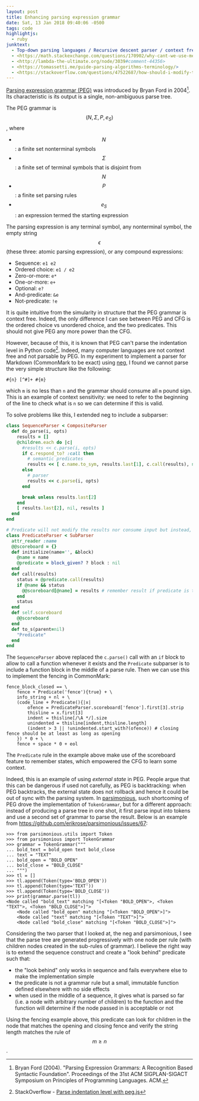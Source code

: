 ```yaml
---
layout: post
title: Enhancing parsing expression grammar
date: Sat, 13 Jan 2018 09:40:06 -0500
tags: code
highlightjs:
  - ruby
junktext:
  - Top-down parsing languages / Recursive descent parser / context free grammars / Earley algorithm: a CFG algorithm / LL(k) and LR(k) parsing algorithm / CYK algorithm
  - <https://math.stackexchange.com/questions/170902/why-cant-we-use-memoization-to-parse-unambiguous-context-free-grammars-in-linea>
  - <http://lambda-the-ultimate.org/node/3039#comment-44356>
  - <https://tomassetti.me/guide-parsing-algorithms-terminology/>
  - <https://stackoverflow.com/questions/47522687/how-should-i-modify-the-grammar-to-allow-optional-expression-without-backtrackin>
---
```


[Parsing expression grammar (PEG)](https://en.wikipedia.org/wiki/Parsing_expression_grammar)
was introduced by Bryan Ford in 2004[^f04]. Its characteristic is its output is
a single, non-ambiguous parse tree.

The PEG grammar is $$(N, \Sigma, P, e_S)$$, where

- $$N$$: a finite set nonterminal symbols
- $$\Sigma$$: a finite set of terminal symbols that is disjoint from $$N$$
- $$P$$: a finite set parsing rules
- $$e_S$$: an expression termed the starting expression

The parsing expression is any terminal symbol, any nonterminal symbol, the
empty string $$\epsilon$$ (these three: atomic parsing expression), or any
compound expressions:

- Sequence: `e1 e2`
- Ordered choice: `e1 / e2`
- Zero-or-more: `e*`
- One-or-more: `e+`
- Optional: `e?`
- And-predicate: `&e`
- Not-predicate: `!e`

It is quite intuitive from the simularity in structure that the PEG grammar is
context free. Indeed, the only difference I can see between PEG and CFG is the
ordered choice vs unordered choice, and the two predicates. This should not
give PEG any more power than the CFG.

However, because of this, it is known that PEG can't parse the indentation
level in Python code[^so]. Indeed, many computer languages are not context free
and not parsable by PEG. In my experiment to implement a parser for Markdown
(CommonMark to be exact) using [neg](https://github.com/jmettraux/neg), I found
we cannot parse the very simple structure like the following:

```
#{n} [^#]+ #{m}
```

which `m` is no less than `n` and the grammar should consume all `m` pound
sign. This is an example of context sensitivity: we need to refer to the
beginning of the line to check what is `n` so we can determine if this is
valid.

To solve problems like this, I extended neg to include a subparser:

```ruby
class SequenceParser < CompositeParser
  def do_parse(i, opts)
    results = []
    @children.each do |c|
      #results << c.parse(i, opts)
      if c.respond_to? :call then
        # semantic predicates
        results << [ c.name.to_sym, results.last[1], c.call(results), nil, [] ]
      else
        # parser
        results << c.parse(i, opts)
      end

      break unless results.last[2]
    end
    [ results.last[2], nil, results ]
  end
end

# Predicate will not modify the results nor consume input but instead, return true or false to indicate whether to accept it
class PredicateParser < SubParser
  attr_reader :name
  @@scoreboard = {}
  def initialize(name='', &block)
    @name = name
    @predicate = block_given? ? block : nil
  end
  def call(results)
    status = @predicate.call(results)
    if @name && status
      @@scoreboard[@name] = results # remember result if predicate is true
    end
    status
  end
  def self.scoreboard
    @@scoreboard
  end
  def to_s(parent=nil)
    "Predicate"
  end
end
```

The `SequenceParser` above replaced the `c.parse()` call with an `if` block to
allow to call a function whenever it exists and the `Predicate` subparser is to
include a function block in the middle of a parse rule. Then we can use this to
implement the fencing in CommonMark:

```
fence_block_closed == \
    fence + Predicate('fence'){true} + \
    info_string + nl + \
    (code_line + Predicate(){|x|
        ofence = PredicateParser.scoreboard['fence'].first[3].strip
        thisline = x.first[3]
        indent = thisline[/\A */].size
        unindented = thisline[indent,thisline.length]
        (indent > 3 || !unindented.start_with?(ofence)) # closing fence should be at least as long as opening
    }) * 0 + \
    fence + space * 0 + eol
```

The `Predicate` rule in the example above make use of the scoreboard feature to
remember states, which empowered the CFG to learn some context.

Indeed, this is an example of using *external state* in PEG. People argue
that this can be dangerous if used not carefully, as PEG is backtracking: when
PEG backtracks, the external state does not rollback and hence it could be out
of sync with the parsing system. In [parsimonious](https://github.com/erikrose/parsimonious),
such shortcoming of PEG drove the implementation of `TokenGrammar`, but for a
different approach: instead of producing a parse tree in one shot, it first
parse input into tokens and use a second set of grammar to parse the result.
Below is an example from <https://github.com/erikrose/parsimonious/issues/67>:

```
>>> from parsimonious.utils import Token
>>> from parsimonious import TokenGrammar
>>> grammar = TokenGrammar("""
... bold_text = bold_open text bold_close
... text = "TEXT"
... bold_open = "BOLD_OPEN"
... bold_close = "BOLD_CLOSE"
... """)
>>> tl = []
>>> tl.append(Token(type='BOLD_OPEN'))
>>> tl.append(Token(type='TEXT'))
>>> tl.append(Token(type='BOLD_CLOSE'))
>>> print(grammar.parse(tl))
<Node called "bold_text" matching "[<Token "BOLD_OPEN">, <Token "TEXT">, <Token "BOLD_CLOSE">]">
    <Node called "bold_open" matching "[<Token "BOLD_OPEN">]">
    <Node called "text" matching "[<Token "TEXT">]">
    <Node called "bold_close" matching "[<Token "BOLD_CLOSE">]">
```

Considering the two parser that I looked at, the neg and parsimonious, I see
that the parse tree are generated progressively with one node per rule (with
children nodes created in the sub-rules of grammar). I believe the right way is
to extend the sequence construct and create a "look behind" predicate such that:

- the "look behind" only works in sequence and fails everywhere else to make
  the implementation simple
- the predicate is not a grammar rule but a small, immutable function defined
  elsewhere with no side effects
- when used in the middle of a sequence, it gives what is parsed so far (i.e. a
  node with arbitrary number of children) to the function and the function will
  determine if the node passed in is acceptable or not

Using the fencing example above, this predicate can look for children in the
node that matches the opening and closing fence and verify the string length
matches the rule of $$m\ge n$$.

[^f04]:  Bryan Ford (2004). "Parsing Expression Grammars: A Recognition Based Syntactic Foundation". Proceedings of the 31st ACM SIGPLAN-SIGACT Symposium on Principles of Programming Languages. ACM.
[^so]: StackOverflow - [Parse indentation level with peg.js](https://stackoverflow.com/questions/11659095/parse-indentation-level-with-peg-js/11700527)

